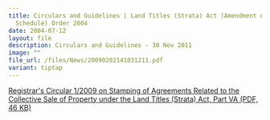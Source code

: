 ```yaml
---
title: Circulars and Guidelines | Land Titles (Strata) Act (Amendment of Fourth
  Schedule) Order 2004
date: 2004-07-12
layout: file
description: Circulars and Guidelines - 30 Nov 2011
image: ""
file_url: /files/News/20090202141031211.pdf
variant: tiptap
---
```

[Registrar's Circular 1/2009 on Stamping of Agreements  Related to the Collective Sale of Property under the Land Titles (Strata) Act, Part VA (PDF, 46 KB)](/files/News/20090202141031211.pdf)